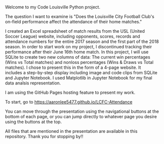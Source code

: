 Welcome to my Code Louisville Python project.

The question I want to examine is "Does the Louisville City Football Club's on-field performance affect the attendance of their home matches."

I created an Excel spreadsheet of match results from the USL (United Soccer League) website, including opponents, scores, records and attendance numbers for the entire 2017 season and the first part of the 2018 season. In order to start work on my project, I discontinued tracking their performance after their June 16th home match. In this project, I will use SQLite to create two new columns of data: The current win percentages (Wins vs Total matches) and nonloss percentages (Wins & Draws vs Total matches). I chose to present this in the form of a 4-page website. It includes a step-by-step display including image and code clips from SQLite and Jupyter Notebook. I used Matplotlib in Jupyter Notebook for my final data analsis representation.

I am using the GitHub Pages hosting feature to present my work.

To start, go to https://aaronlee5477.github.io/LCFC-Attendance

You can move through the presentation using the navigational buttons at the bottom of each page, or you can jump directly to whatever page you desire using the buttons at the top.

All files that are mentioned in the presentation are available in this repository. Thank you for stopping by!!
